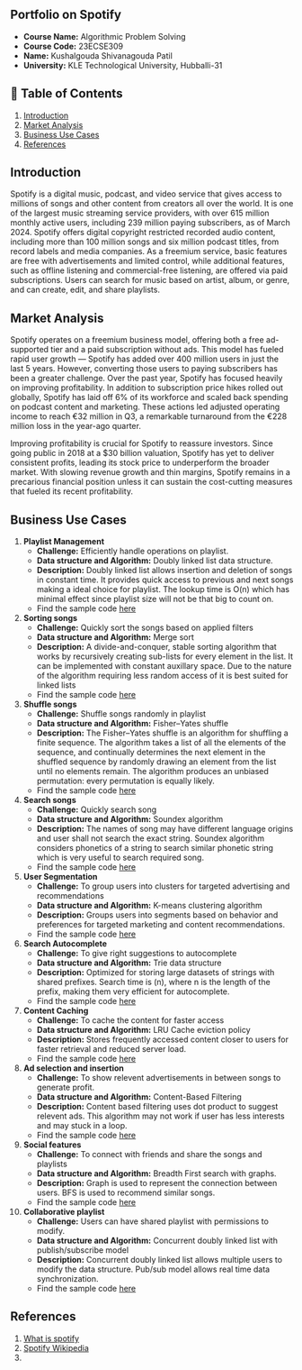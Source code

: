 ## Portfolio on Spotify

- **Course Name:** Algorithmic Problem Solving
- **Course Code:** 23ECSE309
- **Name:** Kushalgouda Shivanagouda Patil
- **University:** KLE Technological University, Hubballi-31

## 📑 Table of Contents

1. [Introduction](#introduction)
2. [Market Analysis](#market-analysis)
3. [Business Use Cases](#Business-Use-Cases)
4. [References](#References)


## Introduction

Spotify is a digital music, podcast, and video service that gives access to millions of songs and other content from creators all over the world. It is one of the largest music streaming service providers, with over 615 million monthly active users, including 239 million paying subscribers, as of March 2024. Spotify offers digital copyright restricted recorded audio content, including more than 100 million songs and six million podcast titles, from record labels and media companies. As a freemium service, basic features are free with advertisements and limited control, while additional features, such as offline listening and commercial-free listening, are offered via paid subscriptions. Users can search for music based on artist, album, or genre, and can create, edit, and share playlists.

## Market Analysis
Spotify operates on a freemium business model, offering both a free ad-supported tier and a paid subscription without ads. This model has fueled rapid user growth — Spotify has added over 400 million users in just the last 5 years. However, converting those users to paying subscribers has been a greater challenge.
Over the past year, Spotify has focused heavily on improving profitability. In addition to subscription price hikes rolled out globally, Spotify has laid off 6% of its workforce and scaled back spending on podcast content and marketing. These actions led adjusted operating income to reach €32 million in Q3, a remarkable turnaround from the €228 million loss in the year-ago quarter.

Improving profitability is crucial for Spotify to reassure investors. Since going public in 2018 at a $30 billion valuation, Spotify has yet to deliver consistent profits, leading its stock price to underperform the broader market. With slowing revenue growth and thin margins, Spotify remains in a precarious financial position unless it can sustain the cost-cutting measures that fueled its recent profitability.

## Business Use Cases
1. **Playlist Management**
   - **Challenge:** Efficiently handle operations on playlist.
   - **Data structure and Algorithm:** Doubly linked list data structure.
   - **Description:** Doubly linked list allows insertion and deletion of songs in constant time. It provides quick access to previous and next songs making a ideal choice for playlist. The lookup time is O(n) which has minimal effect since playlist size will not be that big to count on.
   - Find the sample code [here](https://github.com/Kushalgouda-Patil/spotify.github.io/blob/main/dll.c)
2. **Sorting songs**
   - **Challenge:** Quickly sort the songs based on applied filters
   - **Data structure and Algorithm:** Merge sort
   - **Description:** A divide-and-conquer, stable sorting algorithm that works by recursively creating sub-lists for every element in the list. It can be implemented with constant auxillary space. Due to the nature of the algorithm requiring less random access of it is best suited for linked lists
   - Find the sample code [here]()
3. **Shuffle songs**
   - **Challenge:** Shuffle songs randomly in playlist
   - **Data structure and Algorithm:** Fisher–Yates shuffle
   - **Description:** The Fisher–Yates shuffle is an algorithm for shuffling a finite sequence. The algorithm takes a list of all the elements of the sequence, and continually determines the next element in the shuffled sequence by randomly drawing an element from the list until no elements remain. The algorithm produces an unbiased permutation: every permutation is equally likely.
   - Find the sample code [here](https://github.com/JDSherbert/Fisher-Yates-Shuffle/blob/main/C/Shuffle.c)
4. **Search songs**
   - **Challenge:** Quickly search song 
   - **Data structure and Algorithm:** Soundex algorithm
   - **Description:** The names of song may have different language origins and user shall not search the exact string. Soundex algorithm considers phonetics of a string to search similar phonetic string which is very useful to search required song.
   - Find the sample code [here]()
5. **User Segmentation**
   - **Challenge:** To group users into clusters for targeted advertising and recommendations
   - **Data structure and Algorithm:** K-means clustering algorithm
   - **Description:** Groups users into segments based on behavior and preferences for targeted marketing and content recommendations.
   - Find the sample code [here]()
6. **Search Autocomplete**
   - **Challenge:** To give right suggestions to autocomplete
   - **Data structure and Algorithm:** Trie data structure
   - **Description:** Optimized for storing large datasets of strings with shared prefixes. Search time is (n), where n is the length of the prefix, making them very efficient for autocomplete.
   - Find the sample code [here]()
7. **Content Caching**
   - **Challenge:** To cache the content for faster access
   - **Data structure and Algorithm:** LRU Cache eviction policy
   - **Description:** Stores frequently accessed content closer to users for faster retrieval and reduced server load.
   - Find the sample code [here]()
8. **Ad selection and insertion**
   - **Challenge:** To show relevent advertisements in between songs to generate profit.
   - **Data structure and Algorithm:** Content-Based Filtering
   - **Description:** Content based filtering uses dot product to suggest relevent ads. This algorithm may not work if user has less interests and may stuck in a loop.
   - Find the sample code [here]()
9. **Social features**
   - **Challenge:** To connect with friends and share the songs and playlists
   - **Data structure and Algorithm:** Breadth First search with graphs.
   - **Description:** Graph is used to represent the connection between users. BFS is used to recommend similar songs.
   - Find the sample code [here](https://github.com/Kushalgouda-Patil/DSA/blob/main/graphs/bfsndfs.c)
10. **Collaborative playlist**
    - **Challenge:** Users can have shared playlist with permissions to modify.
    - **Data structure and Algorithm:** Concurrent doubly linked list with publish/subscribe model 
    - **Description:** Concurrent doubly linked list allows multiple users to modify the data structure. Pub/sub model allows real time data synchronization.
    - Find the sample code [here]()
## References
   1. [What is spotify](https://support.spotify.com/in-en/article/what-is-spotify/)
   2. [Spotify Wikipedia](https://en.wikipedia.org/wiki/Spotify)
   3. 







